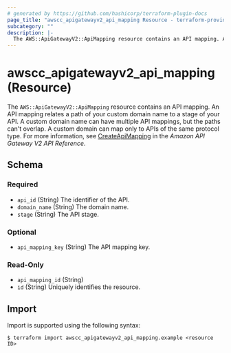 ```yaml
---
# generated by https://github.com/hashicorp/terraform-plugin-docs
page_title: "awscc_apigatewayv2_api_mapping Resource - terraform-provider-awscc"
subcategory: ""
description: |-
  The AWS::ApiGatewayV2::ApiMapping resource contains an API mapping. An API mapping relates a path of your custom domain name to a stage of your API. A custom domain name can have multiple API mappings, but the paths can't overlap. A custom domain can map only to APIs of the same protocol type. For more information, see CreateApiMapping https://docs.aws.amazon.com/apigatewayv2/latest/api-reference/domainnames-domainname-apimappings.html#CreateApiMapping in the Amazon API Gateway V2 API Reference.
---
```


# awscc_apigatewayv2_api_mapping (Resource)

The ``AWS::ApiGatewayV2::ApiMapping`` resource contains an API mapping. An API mapping relates a path of your custom domain name to a stage of your API. A custom domain name can have multiple API mappings, but the paths can't overlap. A custom domain can map only to APIs of the same protocol type. For more information, see [CreateApiMapping](https://docs.aws.amazon.com/apigatewayv2/latest/api-reference/domainnames-domainname-apimappings.html#CreateApiMapping) in the *Amazon API Gateway V2 API Reference*.



<!-- schema generated by tfplugindocs -->
## Schema

### Required

- `api_id` (String) The identifier of the API.
- `domain_name` (String) The domain name.
- `stage` (String) The API stage.

### Optional

- `api_mapping_key` (String) The API mapping key.

### Read-Only

- `api_mapping_id` (String)
- `id` (String) Uniquely identifies the resource.

## Import

Import is supported using the following syntax:

```shell
$ terraform import awscc_apigatewayv2_api_mapping.example <resource ID>
```

